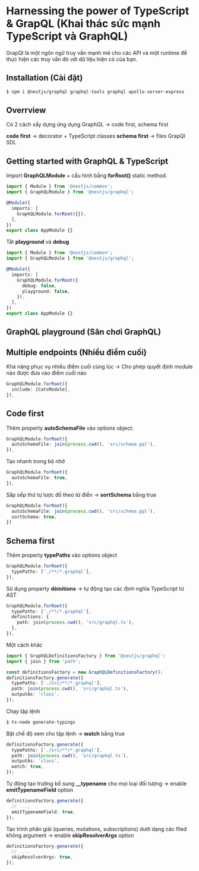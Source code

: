 # Harnessing the power of TypeScript & GrapQL (Khai thác sức mạnh TypeScript và GraphQL)

GrapQl là một ngôn ngữ truy vấn mạnh mẽ cho các API và một runtime để thực hiện các truy vấn đó với dữ liệu hiện có của bạn.

## Installation (Cài đặt)

```bash
$ npm i @nestjs/graphql graphql-tools graphql apollo-server-express
```

## Overrview

Có 2 cách xấy dựng ứng dụng GraphQL -> code first, schema first

**code first** -> decorator + TypeScript classes
**schema first** -> files GrapQl SDL

## Getting started with GraphQL & TypeScript 

Import **GraphQLModule** + cấu hình bằng **forRoot()** static method.

```ts
import { Module } from '@nestjs/common';
import { GraphQLModule } from '@nestjs/graphql';

@Module({
  imports: [
    GraphQLModule.forRoot({}),
  ],
})
export class AppModule {}
```

Tắt **playground** và **debug**

```ts
import { Module } from '@nestjs/common';
import { GraphQLModule } from '@nestjs/graphql';

@Module({
  imports: [
    GraphQLModule.forRoot({
      debug: false,
      playground: false,
    }),
  ],
})
export class AppModule {}
```

## GraphQL playground (Sân chơi GraphQL)

## Multiple endpoints (Nhiều điểm cuối)

Khả năng phục vụ nhiều điểm cuối cùng lúc -> Cho phép quyết định module nào được đưa vào điểm cuối nào

```ts
GraphQLModule.forRoot({
  include: [CatsModule],
}),
```

## Code first 

Thêm property **autoSchemaFile** vào options object:

```ts
GraphQLModule.forRoot({
  autoSchemaFile: join(process.cwd(), 'src/schema.gql'),
}),
```

Tạo nhanh trong bộ nhớ

```ts
GraphQLModule.forRoot({
  autoSchemaFile: true,
}),
```

Sắp sếp thứ tự lược đồ theo từ điển -> **sortSchema** bằng true

```ts
GraphQLModule.forRoot({
  autoSchemaFile: join(process.cwd(), 'src/schema.gql'),
  sortSchema: true,
})
```

## Schema first

Thêm property **typePaths** vào options object

```ts
GraphQLModule.forRoot({
  typePaths: ['./**/*.graphql'],
}),
```

Sử dụng property **dèinitions** -> tự động tạo các định nghĩa TypeScript từ AST

```ts
GraphQLModule.forRoot({
  typePaths: ['./**/*.graphql'],
  definitions: {
    path: join(process.cwd(), 'src/graphql.ts'),
  },
}),
```

Một cách khác

```ts
import { GraphQLDefinitionsFactory } from '@nestjs/graphql';
import { join } from 'path';

const definitionsFactory = new GraphQLDefinitionsFactory();
definitionsFactory.generate({
  typePaths: ['./src/**/*.graphql'],
  path: join(process.cwd(), 'src/graphql.ts'),
  outputAs: 'class',
});
```

Chạy tập lệnh

```bash
$ ts-node generate-typings
```

Bật chế độ xem cho tập lệnh -> **watch** bằng true

```ts
definitionsFactory.generate({
  typePaths: ['./src/**/*.graphql'],
  path: join(process.cwd(), 'src/graphql.ts'),
  outputAs: 'class',
  watch: true,
});
```

Tự động tạo trường bổ sung **__typename** cho mọi loại đối tượng -> enable **emitTypenameField** option

```ts
definitionsFactory.generate({
  // ...,
  emitTypenameField: true,
});
```

Tạo trình phân giải (queries, mutations, subscriptions) dưới dạng các filed không argument -> enable **skipResolverArgs** option

```ts
definitionsFactory.generate({
  // ...,
  skipResolverArgs: true,
});
```

